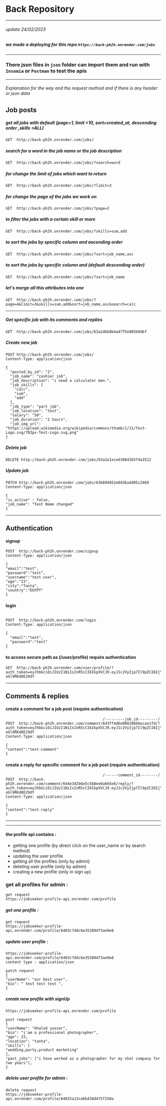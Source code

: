 # Back Repository

---
###### update 24/02/2023
##### we made a deploying for this repo `https://back-ph2h.onrender.com/jobs`

---

###  There json files in ```json``` folder can import them and run with ```Insomia``` or ```Postman``` to test the apis

---
###### Explanation for the way and the request method and if there is any header or json data

## Job posts
##### get all jobs with default (page=1, limit =10, sort=created_at, descending order ,skills =ALL)

```
GET  http://back-ph2h.onrender.com/jobs/
```

##### search for a word in the job name or the job description

```
GET  http://back-ph2h.onrender.com/jobs/?search=word
```

##### for change the limit of jobs which want to return

```
GET  http://back-ph2h.onrender.com/jobs/?limit=3
```

##### for change the page of the jobs we work on

```
GET  http://back-ph2h.onrender.com/jobs/?page=2
```

##### to filter the jobs with a certain skill or more

```
GET  http://back-ph2h.onrender.com/jobs/?skills=sum,add
```

##### to sort the jobs by specific column and ascending order

```
GET  http://back-ph2h.onrender.com/jobs/?sort=job_name,asc
```

##### to sort the jobs by specific column and (default descending order)

```
GET  http://back-ph2h.onrender.com/jobs/?sort=job_name
```

##### let's merge all this attributes into one

```
GET  http://back-ph2h.onrender.com/jobs/?page=4&limit=3&skills=sum,add&sort=job_name,asc&search=calc
```

---

##### Get specific job with its comments and replies

```
GET  http://back-ph2h.onrender.com/jobs/63a1dbb8b4a47f5e085b9dbf
```

##### Create new job

```
POST http://back-ph2h.onrender.com/jobs/
Content-Type: application/json

{
  "posted_by_id": "2",
  "job_name": "cashier job",
  "job_description": "i need a calculator man.",
  "job_skills": [
    "calc",
    "sum",
    "add"
  ],
  "job_type": "part job",
  "job_location": "test",
  "salary": "50",
  "job_duration": "2 hours",
  "job_img_url": "https://upload.wikimedia.org/wikipedia/commons/thumb/1/11/Test-Logo.svg/783px-Test-Logo.svg.png"
}
```

##### Delete job

```
DELETE http://back-ph2h.onrender.com/jobs/63a1e1aced38843b5f4a3512
```

##### Update job

```
PATCH http://back-ph2h.onrender.com/jobs/63b604852e043ba4d05c2469
Content-Type: application/json

{
"is_active" : false,
"job_name": "Test Name changed"
}
```

---
## Authentication
#### signup
```
POST  http://back-ph2h.onrender.com/signup
Content-Type: application/json

{
"email":"test",
"password":"test",
"username":"test-user",
"age":"23",
"city":"Tanta",
"country":"EGYPT"
}
```
#### login
```

POST  http://back-ph2h.onrender.com/login
Content-Type: application/json

{
  "email":"test",
  "password":"test"
}
```
#### to access secure path as (/user/profile) require authentication
```
GET  http://back-ph2h.onrender.com/user/profile/?auth_token=eyJhbGciOiJIUzI1NiIsInR5cCI6IkpXVCJ9.eyJ1c2VyIjp7Il9pZCI6IjY0NGJlMjU0NDAwNDAzOTJjMGRiYTUyNSIsImVtYWlsIjoidGVzdDIiLCJ1c2VybmFtZSI6InRlc3QtdXNlciIsImlzX2FkbWluIjpmYWxzZX0sImlhdCI6MTY4Mjg1MDI3N30.ZGzWfFVGZcOJNSjOQ64s2AHPMvFh0-oGl9RKd8E29dY
```
---
## Comments & replies

#### create a comment for a job post (require authentication)
```
                                            /---------job_id---------/
POST  http://back-ph2h.onrender.com/comment/643ff4d6e008206b6ecae1fd/?auth_token=eyJhbGciOiJIUzI1NiIsInR5cCI6IkpXVCJ9.eyJ1c2VyIjp7Il9pZCI6IjY0NGJlMjU0NDAwNDAzOTJjMGRiYTUyNSIsImVtYWlsIjoidGVzdDIiLCJ1c2VybmFtZSI6InRlc3QtdXNlciIsImlzX2FkbWluIjpmYWxzZX0sImlhdCI6MTY4Mjg1MDI3N30.ZGzWfFVGZcOJNSjOQ64s2AHPMvFh0-oGl9RKd8E29dY
Content-Type: application/json

{
"content":"test-comment"
}
```

#### create a reply for specific comment for a job post (require authentication)
```
                                            /------comment_id--------/
POST  http://back-ph2h.onrender.com/comment/644e3d2b6e5c5b8ee0a665e8/reply/?auth_token=eyJhbGciOiJIUzI1NiIsInR5cCI6IkpXVCJ9.eyJ1c2VyIjp7Il9pZCI6IjY0NGJlMjU0NDAwNDAzOTJjMGRiYTUyNSIsImVtYWlsIjoidGVzdDIiLCJ1c2VybmFtZSI6InRlc3QtdXNlciIsImlzX2FkbWluIjpmYWxzZX0sImlhdCI6MTY4Mjg1MDI3N30.ZGzWfFVGZcOJNSjOQ64s2AHPMvFh0-oGl9RKd8E29dY
Content-Type: application/json

{
"content":"test-reply"
}
```
---

---

#### the profile api contains :

- getting one profile (by direct click on the user_name or by search method)
- updating the user profile
- getting all the profiles (only by admin)
- deleting user profile (only by admin)
- creating a new profile (only in sign up)

### get all profiles for admin :
```
get request
https://jobseeker-profile-api.onrender.com/profile
```
##### get one profile :
```
get request
https://jobseeker-profile-api.onrender.com/profile/6403c7ddc6e353894f3ae9e8
```
##### update user profile :
```
https://jobseeker-profile-api.onrender.com/profile/6403c7ddc6e353894f3ae9e8
content type : application/json

patch request
{
"userName": "our best user",
"bio": " test test test ",
}
```
##### create new profile with signUp
```
https://jobseeker-profile-api.onrender.com/profile

post request
{
"userName": "khaled yasser",
"bio": "i'am a professional photographer",
"age": 23,
"location": "tanta",
"skills": [
"wedding,party,product marketing"
],
"past_jobs": ["i have worked as a photographer for my shot company for two years"],
}
```

##### delete user profile for admin :

```
delete request
https://jobseeker-profile-api.onrender.com/profile/64025a13ce6b430d475f250a
```

